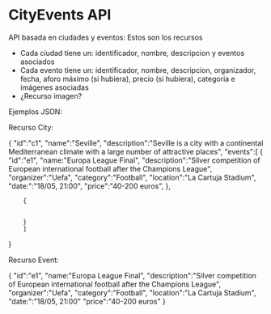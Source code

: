 # CityEvents API 

API basada en ciudades y eventos:
Estos son los recursos
- Cada ciudad tiene un: identificador, nombre, descripcion y eventos asociados
- Cada evento tiene un: identificador, nombre, descripcion, organizador, fecha, aforo máximo (si hubiera), precio (si hubiera), categoria e imágenes asociadas
- ¿Recurso imagen?

Ejemplos JSON:

Recurso City:

{
	"id":"c1",
	"name":"Seville",
	"description":"Seville is a city with a continental Mediterranean climate with a large number of attractive places",
	"events":[
		{
			"id":"e1",
			"name:"Europa League Final",
			"description":"Silver competition of European international football after the Champions League",
			"organizer":"Uefa",
			"category":"Football",
			"location":"La Cartuja Stadium",
			"date:":"18/05, 21:00",
			"price":"40-200 euros",
		},
		
		{	

		
		}
		]
			
}



Recurso Event:

{
	"id":"e1",
	"name:"Europa League Final",
	"description":"Silver competition of European international football after the Champions League",
	"organizer":"Uefa",
	"category":"Football",
	"location":"La Cartuja Stadium",
	"date:":"18/05, 21:00"
	"price":"40-200 euros"
}
